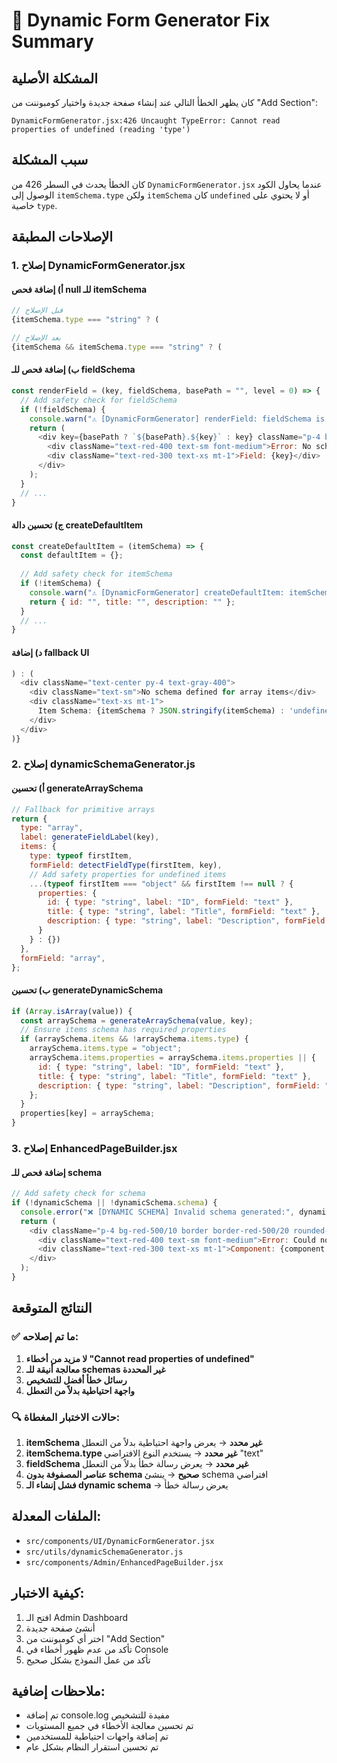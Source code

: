 # 🔧 Dynamic Form Generator Fix Summary

## المشكلة الأصلية
كان يظهر الخطأ التالي عند إنشاء صفحة جديدة واختيار كومبوننت من "Add Section":

```
DynamicFormGenerator.jsx:426 Uncaught TypeError: Cannot read properties of undefined (reading 'type')
```

## سبب المشكلة
كان الخطأ يحدث في السطر 426 من `DynamicFormGenerator.jsx` عندما يحاول الكود الوصول إلى `itemSchema.type` ولكن `itemSchema` كان `undefined` أو لا يحتوي على خاصية `type`.

## الإصلاحات المطبقة

### 1. إصلاح DynamicFormGenerator.jsx

#### أ) إضافة فحص null للـ itemSchema
```javascript
// قبل الإصلاح
{itemSchema.type === "string" ? (

// بعد الإصلاح  
{itemSchema && itemSchema.type === "string" ? (
```

#### ب) إضافة فحص للـ fieldSchema
```javascript
const renderField = (key, fieldSchema, basePath = "", level = 0) => {
  // Add safety check for fieldSchema
  if (!fieldSchema) {
    console.warn("⚠️ [DynamicFormGenerator] renderField: fieldSchema is undefined for key:", key);
    return (
      <div key={basePath ? `${basePath}.${key}` : key} className="p-4 bg-red-500/10 border border-red-500/20 rounded-lg">
        <div className="text-red-400 text-sm font-medium">Error: No schema defined</div>
        <div className="text-red-300 text-xs mt-1">Field: {key}</div>
      </div>
    );
  }
  // ...
}
```

#### ج) تحسين دالة createDefaultItem
```javascript
const createDefaultItem = (itemSchema) => {
  const defaultItem = {};
  
  // Add safety check for itemSchema
  if (!itemSchema) {
    console.warn("⚠️ [DynamicFormGenerator] createDefaultItem: itemSchema is undefined");
    return { id: "", title: "", description: "" };
  }
  // ...
}
```

#### د) إضافة fallback UI
```javascript
) : (
  <div className="text-center py-4 text-gray-400">
    <div className="text-sm">No schema defined for array items</div>
    <div className="text-xs mt-1">
      Item Schema: {itemSchema ? JSON.stringify(itemSchema) : 'undefined'}
    </div>
  </div>
)}
```

### 2. إصلاح dynamicSchemaGenerator.js

#### أ) تحسين generateArraySchema
```javascript
// Fallback for primitive arrays
return {
  type: "array",
  label: generateFieldLabel(key),
  items: {
    type: typeof firstItem,
    formField: detectFieldType(firstItem, key),
    // Add safety properties for undefined items
    ...(typeof firstItem === "object" && firstItem !== null ? {
      properties: {
        id: { type: "string", label: "ID", formField: "text" },
        title: { type: "string", label: "Title", formField: "text" },
        description: { type: "string", label: "Description", formField: "textarea" }
      }
    } : {})
  },
  formField: "array",
};
```

#### ب) تحسين generateDynamicSchema
```javascript
if (Array.isArray(value)) {
  const arraySchema = generateArraySchema(value, key);
  // Ensure items schema has required properties
  if (arraySchema.items && !arraySchema.items.type) {
    arraySchema.items.type = "object";
    arraySchema.items.properties = arraySchema.items.properties || {
      id: { type: "string", label: "ID", formField: "text" },
      title: { type: "string", label: "Title", formField: "text" },
      description: { type: "string", label: "Description", formField: "textarea" }
    };
  }
  properties[key] = arraySchema;
}
```

### 3. إصلاح EnhancedPageBuilder.jsx

#### إضافة فحص للـ schema
```javascript
// Add safety check for schema
if (!dynamicSchema || !dynamicSchema.schema) {
  console.error("❌ [DYNAMIC SCHEMA] Invalid schema generated:", dynamicSchema);
  return (
    <div className="p-4 bg-red-500/10 border border-red-500/20 rounded-lg">
      <div className="text-red-400 text-sm font-medium">Error: Could not generate schema</div>
      <div className="text-red-300 text-xs mt-1">Component: {component.componentType}</div>
    </div>
  );
}
```

## النتائج المتوقعة

### ✅ ما تم إصلاحه:
1. **لا مزيد من أخطاء "Cannot read properties of undefined"**
2. **معالجة أنيقة للـ schemas غير المحددة**
3. **رسائل خطأ أفضل للتشخيص**
4. **واجهة احتياطية بدلاً من التعطل**

### 🔍 حالات الاختبار المغطاة:
1. **itemSchema غير محدد** → يعرض واجهة احتياطية بدلاً من التعطل
2. **itemSchema.type غير محدد** → يستخدم النوع الافتراضي "text"
3. **fieldSchema غير محدد** → يعرض رسالة خطأ بدلاً من التعطل
4. **عناصر المصفوفة بدون schema صحيح** → ينشئ schema افتراضي
5. **فشل إنشاء الـ dynamic schema** → يعرض رسالة خطأ

## الملفات المعدلة:
- `src/components/UI/DynamicFormGenerator.jsx`
- `src/utils/dynamicSchemaGenerator.js`
- `src/components/Admin/EnhancedPageBuilder.jsx`

## كيفية الاختبار:
1. افتح الـ Admin Dashboard
2. أنشئ صفحة جديدة
3. اختر أي كومبوننت من "Add Section"
4. تأكد من عدم ظهور أخطاء في Console
5. تأكد من عمل النموذج بشكل صحيح

## ملاحظات إضافية:
- تم إضافة console.log مفيدة للتشخيص
- تم تحسين معالجة الأخطاء في جميع المستويات
- تم إضافة واجهات احتياطية للمستخدمين
- تم تحسين استقرار النظام بشكل عام
